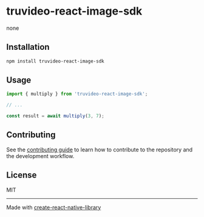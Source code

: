 # truvideo-react-image-sdk

none

## Installation

```sh
npm install truvideo-react-image-sdk
```

## Usage


```js
import { multiply } from 'truvideo-react-image-sdk';

// ...

const result = await multiply(3, 7);
```


## Contributing

See the [contributing guide](CONTRIBUTING.md) to learn how to contribute to the repository and the development workflow.

## License

MIT

---

Made with [create-react-native-library](https://github.com/callstack/react-native-builder-bob)
